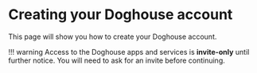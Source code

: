 # Creating your Doghouse account

This page will show you how to create your Doghouse account.

!!! warning
    Access to the Doghouse apps and services is **invite-only** until further notice. You will need to ask for an invite before continuing.